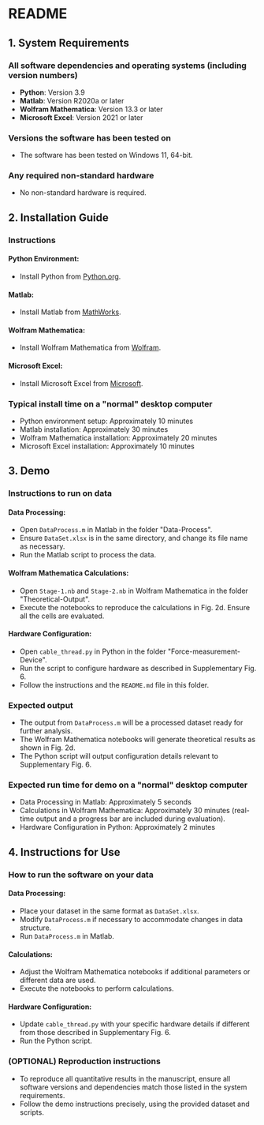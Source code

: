 # README

## 1. System Requirements

### All software dependencies and operating systems (including version numbers)
- **Python**: Version 3.9
- **Matlab**: Version R2020a or later
- **Wolfram Mathematica**: Version 13.3 or later
- **Microsoft Excel**: Version 2021 or later

### Versions the software has been tested on
- The software has been tested on Windows 11, 64-bit.

### Any required non-standard hardware
- No non-standard hardware is required.

## 2. Installation Guide

### Instructions
#### Python Environment:
- Install Python from [Python.org](https://www.python.org/downloads/).
#### Matlab:
- Install Matlab from [MathWorks](https://www.mathworks.com/products/matlab.html).
#### Wolfram Mathematica:
- Install Wolfram Mathematica from [Wolfram](https://www.wolfram.com/mathematica/).
#### Microsoft Excel:
- Install Microsoft Excel from [Microsoft](https://www.microsoft.com/en-us/microsoft-365/excel).

### Typical install time on a "normal" desktop computer
- Python environment setup: Approximately 10 minutes
- Matlab installation: Approximately 30 minutes
- Wolfram Mathematica installation: Approximately 20 minutes
- Microsoft Excel installation: Approximately 10 minutes

## 3. Demo

### Instructions to run on data
#### Data Processing:
- Open `DataProcess.m` in Matlab in the folder "Data-Process".
- Ensure `DataSet.xlsx` is in the same directory, and change its file name as necessary.
- Run the Matlab script to process the data.
#### Wolfram Mathematica Calculations:
- Open `Stage-1.nb` and `Stage-2.nb` in Wolfram Mathematica in the folder "Theoretical-Output".
- Execute the notebooks to reproduce the calculations in Fig. 2d. Ensure all the cells are evaluated.
#### Hardware Configuration:
- Open `cable_thread.py` in Python in the folder "Force-measurement-Device".
- Run the script to configure hardware as described in Supplementary Fig. 6.
- Follow the instructions and the `README.md` file in this folder.

### Expected output
- The output from `DataProcess.m` will be a processed dataset ready for further analysis.
- The Wolfram Mathematica notebooks will generate theoretical results as shown in Fig. 2d.
- The Python script will output configuration details relevant to Supplementary Fig. 6.

### Expected run time for demo on a "normal" desktop computer
- Data Processing in Matlab: Approximately 5 seconds
- Calculations in Wolfram Mathematica: Approximately 30 minutes (real-time output and a progress bar are included during evaluation).
- Hardware Configuration in Python: Approximately 2 minutes

## 4. Instructions for Use

### How to run the software on your data
#### Data Processing:
- Place your dataset in the same format as `DataSet.xlsx`.
- Modify `DataProcess.m` if necessary to accommodate changes in data structure.
- Run `DataProcess.m` in Matlab.
#### Calculations:
- Adjust the Wolfram Mathematica notebooks if additional parameters or different data are used.
- Execute the notebooks to perform calculations.
#### Hardware Configuration:
- Update `cable_thread.py` with your specific hardware details if different from those described in Supplementary Fig. 6.
- Run the Python script.

### (OPTIONAL) Reproduction instructions
- To reproduce all quantitative results in the manuscript, ensure all software versions and dependencies match those listed in the system requirements.
- Follow the demo instructions precisely, using the provided dataset and scripts.


